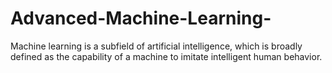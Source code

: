 # Advanced-Machine-Learning-
Machine learning is a subfield of artificial intelligence, which is broadly defined as the capability of a machine to imitate intelligent human behavior. 
